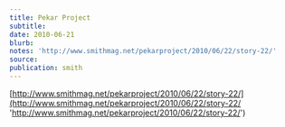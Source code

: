 ```yaml
---
title: Pekar Project
subtitle:
date: 2010-06-21
blurb:
notes: 'http://www.smithmag.net/pekarproject/2010/06/22/story-22/'
source:
publication: smith
---
```


[http://www.smithmag.net/pekarproject/2010/06/22/story-22/](http://www.smithmag.net/pekarproject/2010/06/22/story-22/ 'http://www.smithmag.net/pekarproject/2010/06/22/story-22/')
